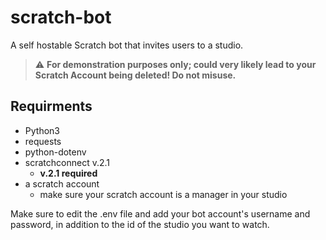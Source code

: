 # scratch-bot
A  self hostable Scratch bot that invites users to a studio.

> :warning: **For demonstration purposes only; could very likely lead to your Scratch Account being deleted! Do not misuse.**

## Requirments
- Python3
- requests
- python-dotenv
- scratchconnect v.2.1
  - <strong>v.2.1 required</strong>
- a scratch account
  - make sure your scratch account is a manager in your studio

Make sure to edit the .env file and add your bot account's username and password, in addition to the id of the studio you want to watch.
